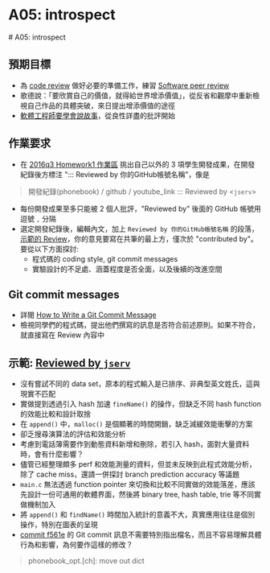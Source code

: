 # A05: introspect


﻿# A05: introspect

## 預期目標
* 為 [code review](https://en.wikipedia.org/wiki/Code_review) 做好必要的準備工作，練習 [Software peer review](https://en.wikipedia.org/wiki/Software_peer_review)
* 歌德說：「要欣賞自己的價值，就得給世界增添價值」，從反省和觀摩中重新檢視自己作品的具體突破，來日提出增添價值的途徑
* [軟體工程師要學會說故事](https://ruddyblog.wordpress.com/2016/06/18/)，從良性詳盡的批評開始

## 作業要求
* 在 [2016q3 Homework1 作業區](/s/H1B7-hGp) 挑出自己以外的 3 項學生開發成果，在開發紀錄後方標注 "::: Reviewed by 你的GitHub帳號名稱"，像是
> 開發紀錄(phonebook) / github / youtube_link ::: Reviewed by <`jserv`>
* 每份開發成果至多只能被 2 個人批評，"Reviewed by" 後面的 GitHub 帳號用逗號 `,` 分隔
* 選定開發紀錄後，編輯內文，加上 `Reviewed by 你的GitHub帳號名稱` 的段落，[示範的 Review](/s/BJjL6cQ6)，你的意見要寫在共筆的最上方，僅次於 "contributed by"。要從以下方面探討:
	* 程式碼的 coding style, git commit messages
	* 實驗設計的不足處、涵蓋程度是否全面，以及後續的改進空間

## Git commit messages
* 詳閱 [How to Write a Git Commit Message](http://chris.beams.io/posts/git-commit/)
* 檢視同學們的程式碼，提出他們撰寫的訊息是否符合前述原則。如果不符合，就直接寫在 Review 內容中

## 示範: [Reviewed by `jserv`](/s/BJjL6cQ6)
* 沒有嘗試不同的 data set，原本的程式輸入是已排序、非典型英文姓氏，這與現實不匹配
* 實做提到透過引入 hash 加速 `fineName()` 的操作，但缺乏不同 hash function 的效能比較和設計取捨
* 在 `append()` 中，`malloc()` 是個顯著的時間開銷，缺乏減緩效能衝擊的方案
* 卻乏搜尋演算法的評估和效能分析
* 考慮到電話簿需要作到動態資料新增和刪除，若引入 hash，面對大量資料時，會有什麼影響？
* 儘管已經整理頗多 perf 和效能測量的資料，但並未反映到此程式效能分析，除了 cache miss，還請一併探討 branch prediction accuracy 等議題
* `main.c` 無法透過 function pointer 來切換和比較不同實做的效能落差，應該先設計一份可通用的軟體界面，然後將 binary tree, hash table, trie 等不同實做機制加入
* 將 `append()` 和 `findName()` 時間加入統計的意義不大，真實應用往往是個別操作，特別在圖表的呈現
* [commit f561e](https://github.com/grapherd/phonebook-1/commit/f561efa41ca9546e87a8e883096bcf3e78c5b64f) 的 Git commit 訊息不需要特別指出檔名，而且不容易理解具體行為和影響，為何要作這樣的修改？
> phonebook_opt.[ch]: move out dict